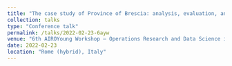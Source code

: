 ```yaml
---
title: "The case study of Province of Brescia: analysis, evaluation, and improvement of an interlibrary loan service"
collection: talks
type: "Conference talk"
permalink: /talks/2022-02-23-6ayw
venue: "6th AIROYoung Workshop – Operations Research and Data Science in Public Services, February 23–25, 2022"
date: 2022-02-23
location: "Rome (hybrid), Italy"
---
```

